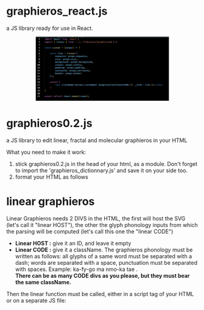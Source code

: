 # graphieros_react.js
a JS library ready for use in React.
<p align="center">
  <img src="./linear.png" width="350" title="linear mode">
</p>


# graphieros0.2.js
a JS library to edit linear, fractal and molecular graphieros in your HTML

What you need to make it work:

1. stick graphieros0.2.js in the head of your html, as a module. Don't forget to import the 'graphieros_dictionnary.js' and save it on your side too.
2. format your HTML as follows
    
# linear graphieros

<p>Linear Graphieros needs 2 DIVS in the HTML, the first will host the SVG (let's call it "linear HOST"), the other the glyph phonology inputs from which the parsing will be computed (let's call this one the "linear CODE")</p>

<ul>
    <li><b>Linear HOST :</b> give it an ID, and leave it empty</li>
    <li><b>Linear CODE :</b> give it a className. The graphieros phonology must be written as follows: all glyphs of a same word must be separated with a dash; words are separated with a space, punctuation must be separated with spaces. Example: ka-fy-go ma nmo-ka tae .<br><b>There can be as many CODE divs as you please, but they must bear the same className.</b>
    </li>
</ul>

Then the linear function must be called, either in a script tag of your HTML or on a separate JS file:

<code>
    <script type = "module">
        
        import { linear } from './graphieros0.2.js';
        
        let myLinearParagraph = { 
            section: '', // mandatory string: ID of the host div
            container: '', // mandatory string: className of your code divs
            size: '', // optional integer: size of individual glyphs
            background: [], // optional array: RGB background color
            color: [], // optional array: RGB color for your glyphs
            padding: '', // optional integer
            cartouche: '', // optional boolean (true: round border radius; false: no border radius)
            border: '' // optional string, standard CSS syntax, example: "1px solid rgb(0,0,0)"
        }
        
    </script>
</code>

# fractal graphieros

<p>Fractal graphieros only requires a HOST div, with an ID, which will be left empty</p>

Then the fractal function must be called, either in a script tag of your HTML or on a separate JS file:

<code>
    <script type = "module">
        
        import { fractal } from './graphieros0.2.js';
        
        let myFractalWord = { 
            section: '', // mandatory string: ID of the host div
            sequence: '', // mandatory string: the sequence of letters to form tehe glyphs (example: 'qzedxwq qzedxwq' will output two fractal hexagons)
            size: '', // optional integer to set the size of your SVG
            colors: [], // optional array to set RGB colors of the glyphs
            light: '', // optional boolean to set gradient towards black or white
            intensity: '', // optional integer to set the gradient intensity (1.2 to 3 ideally)
        }
        
    </script>
</code>

# molecular graphieros

<p>Molecular graphieros only requires a HOST div, with an ID, which will be left empty</p>

Then the molecular function must be called, either in a script tag of your HTML or on a separate JS file:

<code>
    <script type = "module">
        
        import { molecular } from './graphieros0.2.js';
        
        let myMolecularWord = { 
            section: '', // mandatory string: ID of the host div
            sequence: '', // mandatory string: the sequence of graphieros phonology, 7 max, separated with spaces (example: 'sro kfa du srei ktu foi ksi')
            size: '', // optional integer, to set the size of your SVG
            colors: [], // optional array to set the RGB colors of the glyphs
            strokeWidth: '', // optional integer to set the stroke width
            background: [], // optional array to set te RGB background color
            border: '' // optional string, standard CSS syntax
            borderRadius: ''// optional string, standard CSS syntax
        }
        
    </script>
</code>

# callifracal graphieros

<p>Callifractal graphieros only requires a HOST div, with an ID, which will be left empty</p>

Then the callifractal function must be called, either in a script tag of your HTML or on a separate JS file:

<code>
    <script type = "module">
        
        import { callifractal } from './graphieros0.2.js';
        
        let myCallifractal = { 
            section: '', // mandatory string: ID of the host div
            sequence: '', // mandatory string: the sequence of strokes, using the 'qzedxws' letters. One stroke is a two letter sequence, a dash must link all strokes of a same glyph. Example: 'qz-ze-ed-dx-xw-wq' will output a hexagon 
            svgSize: '', // optional integer, to set the size of your SVG
            size: '', // optional integer, to set the stroke width, it's called size, you'll see why
            colors: [], // optional array, to set the RGB colors of the glyphs
            radius: '', // optional integer, to set the size of the apex circles
            background: [], // optional array, to set the RGB background color
            light: '', // optional boolean to set gradient towards black or white
            intensity: '', // optional integer to set the gradient intensity (1.2 to 3 ideally)
            fit: '',// optional boolean, false by default. If set to true, will make the second glyph stick to the bottom of the first one.
        }
        
    </script>
</code>
